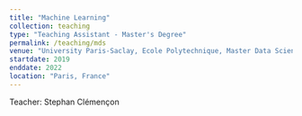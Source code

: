 ```yaml
---
title: "Machine Learning"
collection: teaching
type: "Teaching Assistant - Master's Degree"
permalink: /teaching/mds
venue: "University Paris-Saclay, Ecole Polytechnique, Master Data Science"
startdate: 2019
enddate: 2022
location: "Paris, France"
---
```


Teacher: Stephan Clémençon
